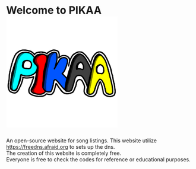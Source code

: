 # Welcome to PIKAA <img src="/media/pikaa.png" alt="PIKAA logo" style="width: 300px;">
An open-source website for song listings.
This website utilize <https://freedns.afraid.org> to sets up the dns. <br>
The creation of this website is completely free. <br>
Everyone is free to check the codes for reference or educational purposes. 
